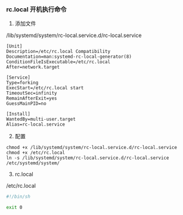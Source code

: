 ### rc.local 开机执行命令

1. 添加文件

/lib/systemd/system/rc-local.service.d/rc-local.service
```
[Unit]
Description=/etc/rc.local Compatibility
Documentation=man:systemd-rc-local-generator(8)
ConditionFileIsExecutable=/etc/rc.local
After=network.target

[Service]
Type=forking
ExecStart=/etc/rc.local start
TimeoutSec=infinity
RemainAfterExit=yes
GuessMainPID=no

[Install]
WantedBy=multi-user.target
Alias=rc-local.service
```
2. 配置
```shell
chmod +x /lib/systemd/system/rc-local.service.d/rc-local.service
chmod +x /etc/rc.local
ln -s /lib/systemd/system/rc-local.service.d/rc-local.service /etc/systemd/system/
```

3. rc.local

/etc/rc.local
```sh
#!/bin/sh

exit 0
```